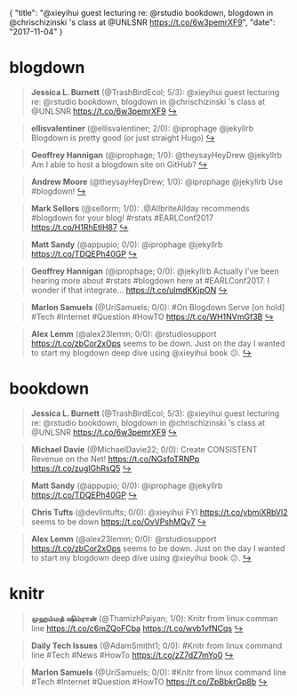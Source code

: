 {
  "title": "@xieyihui guest lecturing re: @rstudio bookdown, blogdown in @chrischizinski 's class at @UNLSNR https://t.co/6w3pemrXF9",
  "date": "2017-11-04"
}

# blogdown

> **Jessica L. Burnett** (@TrashBirdEcol; 5/3): @xieyihui guest lecturing re: @rstudio bookdown, blogdown in @chrischizinski 's class at @UNLSNR https://t.co/6w3pemrXF9  [&#8618;](https://twitter.com/xieyihui/status/926466340654800897)

<!-- -->


> **ellisvalentiner** (@ellisvalentiner; 2/0): @iprophage @jekyllrb Blogdown is pretty good (or just straight Hugo)  [&#8618;](https://twitter.com/xieyihui/status/926568866909708288)

<!-- -->


> **Geoffrey Hannigan** (@iprophage; 1/0): @theysayHeyDrew @jekyllrb Am I able to host a blogdown site on GitHub?  [&#8618;](https://twitter.com/xieyihui/status/926539509407342592)

<!-- -->


> **Andrew Moore** (@theysayHeyDrew; 1/0): @iprophage @jekyllrb Use #blogdown!  [&#8618;](https://twitter.com/xieyihui/status/926539073375715328)

<!-- -->


> **Mark Sellors** (@sellorm; 1/0): .@AllbriteAllday recommends #blogdown for your blog! #rstats #EARLConf2017 https://t.co/H1RhEtlH87  [&#8618;](https://twitter.com/xieyihui/status/926510689430228992)

<!-- -->


> **Matt Sandy** (@appupio; 0/0): @iprophage @jekyllrb https://t.co/TDQEPh40GP  [&#8618;](https://twitter.com/xieyihui/status/926530391531556864)

<!-- -->


> **Geoffrey Hannigan** (@iprophage; 0/0): @jekyllrb Actually I've been hearing more about #rstats #blogdown here at #EARLConf2017. I wonder if that integrate… https://t.co/ulmdKKipON  [&#8618;](https://twitter.com/xieyihui/status/926509706176319489)

<!-- -->


> **Marlon Samuels** (@UriSamuels; 0/0): #On Blogdown Serve [on hold]
#Tech #Internet #Question #HowTO
https://t.co/WH1NVmGf3B  [&#8618;](https://twitter.com/xieyihui/status/926452449845575680)

<!-- -->


> **Alex Lemm** (@alex23lemm; 0/0): @rstudiosupport https://t.co/zbCor2xOps seems to be down. Just on the day I wanted to start my blogdown deep dive using @xieyihui book 😕.  [&#8618;](https://twitter.com/xieyihui/status/926395412692467713)

<!-- -->


# bookdown

> **Jessica L. Burnett** (@TrashBirdEcol; 5/3): @xieyihui guest lecturing re: @rstudio bookdown, blogdown in @chrischizinski 's class at @UNLSNR https://t.co/6w3pemrXF9  [&#8618;](https://twitter.com/xieyihui/status/926466340654800897)

<!-- -->


> **Michael Davie** (@MichaelDavie22; 0/0): Create CONSISTENT Revenue on the Net!
https://t.co/NGsfoTRNPp https://t.co/zugIGhRsQ5  [&#8618;](https://twitter.com/xieyihui/status/926602943343857665)

<!-- -->


> **Matt Sandy** (@appupio; 0/0): @iprophage @jekyllrb https://t.co/TDQEPh40GP  [&#8618;](https://twitter.com/xieyihui/status/926530391531556864)

<!-- -->


> **Chris Tufts** (@devlintufts; 0/0): @xieyihui FYI https://t.co/ybmiXRbVl2 seems to be down https://t.co/OvVPshMQy7  [&#8618;](https://twitter.com/xieyihui/status/926462183663374338)

<!-- -->


> **Alex Lemm** (@alex23lemm; 0/0): @rstudiosupport https://t.co/zbCor2xOps seems to be down. Just on the day I wanted to start my blogdown deep dive using @xieyihui book 😕.  [&#8618;](https://twitter.com/xieyihui/status/926395412692467713)

<!-- -->


# knitr

> **முஹம்மத் ஷிம்ரான்** (@ThamizhPaiyan; 1/0): Knitr from linux comman line https://t.co/c6mZQoFCba https://t.co/wvb1vfNCqs  [&#8618;](https://twitter.com/xieyihui/status/926306254825447424)

<!-- -->


> **Daily Tech Issues** (@AdamSmitht1; 0/0): #Knitr from linux command line
#Tech #News #HowTo
https://t.co/zZ7dZ7mYo0  [&#8618;](https://twitter.com/xieyihui/status/926579042140205063)

<!-- -->


> **Marlon Samuels** (@UriSamuels; 0/0): #Knitr from linux command line
#Tech #Internet #Question #HowTO
https://t.co/ZpBbkrGp8b  [&#8618;](https://twitter.com/xieyihui/status/926578300583018496)

<!-- -->


